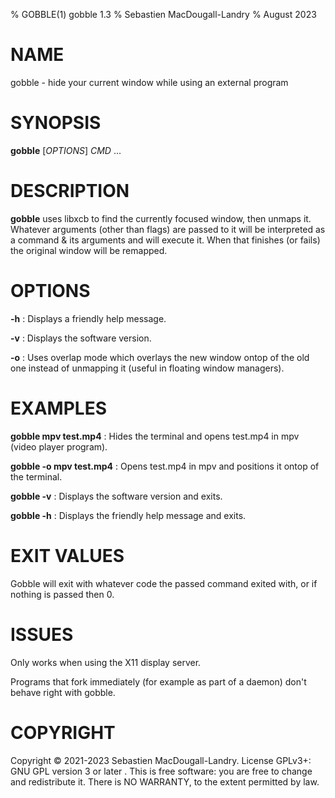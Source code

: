 % GOBBLE(1) gobble 1.3
% Sebastien MacDougall-Landry
% August 2023

# NAME
gobble - hide your current window while using an external program

# SYNOPSIS
**gobble** [*OPTIONS*] *CMD* ...

# DESCRIPTION
**gobble** uses libxcb to find the currently focused window, then unmaps it. Whatever arguments (other than flags) are passed to it will be interpreted as a command & its arguments and will execute it. When that finishes (or fails) the original window will be remapped.

# OPTIONS
**-h**
: Displays a friendly help message.

**-v**
: Displays the software version.

**-o**
: Uses overlap mode which overlays the new window ontop of the old one instead of unmapping it (useful in floating window managers).

# EXAMPLES
**gobble mpv test.mp4**
: Hides the terminal and opens test.mp4 in mpv (video player program).

**gobble -o mpv test.mp4**
: Opens test.mp4 in mpv and positions it ontop of the terminal.

**gobble -v**
: Displays the software version and exits.

**gobble -h**
: Displays the friendly help message and exits.

# EXIT VALUES
Gobble will exit with whatever code the passed command exited with, or if nothing is passed then 0.


# ISSUES
Only works when using the X11 display server.

Programs that fork immediately (for example as part of a daemon) don't behave right with gobble.

# COPYRIGHT
Copyright © 2021-2023 Sebastien MacDougall-Landry. License GPLv3+: GNU GPL version 3 or later . This is free software: you are free to change and redistribute it. There is NO WARRANTY, to the extent permitted by law.
